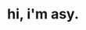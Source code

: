 <html>
  <head></head>
  <body>
    <div align="center">
      <h1>hi, i'm asy.</h1>
    </div>
  </body>
</html>
